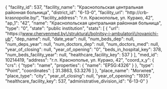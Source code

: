 {
    "facility_id": 537,
    "facility_name": "Краснопольская центральная районная больница",
    "district_id": "6-13-0",
    "facility_url": "http:\/\/crb-krasnopolie.by\/",
    "facility_address": "г.п. Краснополье, ул. Курако, 42",
    "ap_1": "42",
    "name": "Краснопольская центральная районная больница",
    "type": "0",
    "state": "public institution",
    "stats": [
        {
            "url": "https:\/\/www.chervenmed.by\/struktura\/bolnitsy-i-ambulatorii\/rovanichi-ub",
            "dep_name": null,
            "date_year": null,
            "num_beds_dep": null,
            "num_deps_year": null,
            "num_doctors_dep": null,
            "num_doctors_med": null,
            "year_of_closing": null,
            "year_of_opening": "0",
            "beds_in_hospital_key": 378,
            "num_beds_facility_year": null,
            "healthcare_facility_key": 537
        }
    ],
    "med_id": 10214419,
    "address": "г.п. Краснополье, ул. Курако, 42",
    "coord_x_y": {
        "crs": {
            "type": "name",
            "properties": {
                "name": "EPSG:4326"
            }
        },
        "type": "Point",
        "coordinates": [
            31.3863,
            53.3276
        ]
    },
    "place_name": "Могилев",
    "place_type": "city",
    "year_of_closing": null,
    "year_of_opening": "1935",
    "healthcare_facility_key": 537,
    "administrative_division_id": "6-13-0"
}